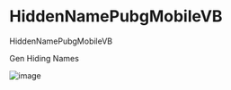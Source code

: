 # HiddenNamePubgMobileVB
HiddenNamePubgMobileVB

Gen Hiding Names

![image](https://user-images.githubusercontent.com/74623428/211709637-fa5c460b-cc50-40bf-a045-f305c408a5be.png)
